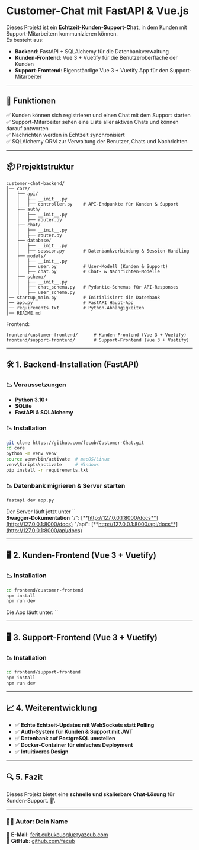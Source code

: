 # Customer-Chat mit FastAPI & Vue.js

Dieses Projekt ist ein **Echtzeit-Kunden-Support-Chat**, in dem Kunden mit Support-Mitarbeitern kommunizieren können.\
Es besteht aus:

- **Backend**: FastAPI + SQLAlchemy für die Datenbankverwaltung
- **Kunden-Frontend**: Vue 3 + Vuetify für die Benutzeroberfläche der Kunden
- **Support-Frontend**: Eigenständige Vue 3 + Vuetify App für den Support-Mitarbeiter

---

## 🚀 **Funktionen**

✅ Kunden können sich registrieren und einen Chat mit dem Support starten\
✅ Support-Mitarbeiter sehen eine Liste aller aktiven Chats und können darauf antworten\
✅ Nachrichten werden in Echtzeit synchronisiert \
✅ SQLAlchemy ORM zur Verwaltung der Benutzer, Chats und Nachrichten

---

## 📦 **Projektstruktur**

```plaintext
customer-chat-backend/
│── core/
│   ├── api/
│   │   ├── __init__.py
│   │   ├── controller.py    # API-Endpunkte für Kunden & Support
│   ├── auth/
│   │   ├── __init__.py
│   │   ├── router.py
│   ├── chat/
│   │   ├── __init__.py
│   │   ├── router.py
│   ├── database/
│   │   ├── __init__.py
│   │   ├── session.py       # Datenbankverbindung & Session-Handling
│   ├── models/
│   │   ├── __init__.py
│   │   ├── user.py          # User-Modell (Kunden & Support)
│   │   ├── chat.py          # Chat- & Nachrichten-Modelle
│   ├── schema/
│   │   ├── __init__.py
│   │   ├── chat_schema.py   # Pydantic-Schemas für API-Responses
│   │   ├── user_schema.py
│── startup_main.py          # Initialisiert die Datenbank
│── app.py                   # FastAPI Haupt-App
│── requirements.txt         # Python-Abhängigkeiten
│── README.md
```

Frontend:

```plaintext
frontend/customer-frontend/      # Kunden-Frontend (Vue 3 + Vuetify)
frontend/support-frontend/       # Support-Frontend (Vue 3 + Vuetify)
```

---

## 🛠 **1️. Backend-Installation (FastAPI)**

### **📉 Voraussetzungen**

- **Python 3.10+**
- **SQLite**
- **FastAPI & SQLAlchemy**

### **📉 Installation**

```bash
git clone https://github.com/fecub/Customer-Chat.git
cd core
python -m venv venv
source venv/bin/activate  # macOS/Linux
venv\Scripts\activate     # Windows
pip install -r requirements.txt
```

### **📉 Datenbank migrieren & Server starten**

```bash
fastapi dev app.py
```

Der Server läuft jetzt unter ``\
**Swagger-Dokumentation**
"/": [**http://127.0.0.1:8000/docs**](http://127.0.0.1:8000/docs)
"/api": [**http://127.0.0.1:8000/api/docs**](http://127.0.0.1:8000/api/docs)

---

## 🖥 **2️. Kunden-Frontend (Vue 3 + Vuetify)**

### **📉 Installation**

```bash
cd frontend/customer-frontend
npm install
npm run dev
```

Die App läuft unter: ``

---

## 🖥 **3️. Support-Frontend (Vue 3 + Vuetify)**

### **📉 Installation**

```bash
cd frontend/support-frontend
npm install
npm run dev
```

---

## 📈 **4. Weiterentwicklung**

- ✅ **Echte Echtzeit-Updates mit WebSockets statt Polling**
- ✅ **Auth-System für Kunden & Support mit JWT**
- ✅ **Datenbank auf PostgreSQL umstellen**
- ✅ **Docker-Container für einfaches Deployment**
- ✅ **Intuitiveres Design**

---

## 🔍 **5. Fazit**

Dieses Projekt bietet eine **schnelle und skalierbare Chat-Lösung** für Kunden-Support. 🚀\

---

### **👨‍💻 Autor: Dein Name**

💎 **E-Mail**: [ferit.cubukcuoglu@yazcub.com](mailto:ferit.cubukcuoglu@yazcub.com)\
🔗 **GitHub**: [github.com/fecub](https://github.com/fecub)
